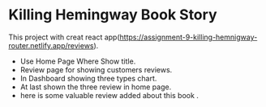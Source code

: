 # Killing Hemingway Book Story

This project with creat react app(https://assignment-9-killing-hemnigway-router.netlify.app/reviews).

* Use Home Page Where Show title.
* Review page for showing customers reviews.
* In Dashboard showing three types chart.
* At last shown the three review in home page.
* here is some valuable review added about this book .
